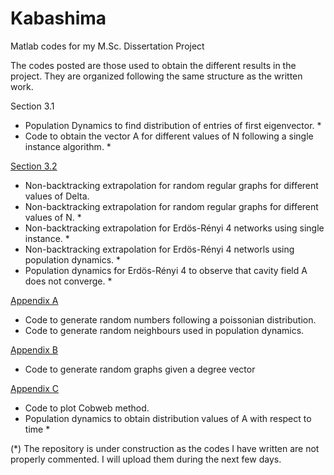 # Kabashima
Matlab codes for my M.Sc. Dissertation Project

The codes posted are those used to obtain the different results in the project. They are organized following the same structure as the written work.

Section 3.1
- Population Dynamics to find distribution of entries of first eigenvector. *
- Code to obtain the vector A for different values of N following a single instance algorithm. *

[Section 3.2](https://github.com/LeonardoCastro/Kabashima/tree/master/Section32)
- Non-backtracking extrapolation for random regular graphs for different values of Delta.
- Non-backtracking extrapolation for random regular graphs for different values of N. *
- Non-backtracking extrapolation for Erdös-Rényi 4 networks using single instance. *
- Non-backtracking extrapolation for Erdös-Rényi 4 networls using population dynamics. *
- Population dynamics for Erdös-Rényi 4 to observe that cavity field A does not converge. *

[Appendix A](https://github.com/LeonardoCastro/Kabashima/tree/master/AppendixA)
- Code to generate random numbers following a poissonian distribution.
- Code to generate random neighbours used in population dynamics.

[Appendix B](https://github.com/LeonardoCastro/Kabashima/tree/master/AppendixB)
- Code to generate random graphs given a degree vector

[Appendix C](https://github.com/LeonardoCastro/Kabashima/tree/master/Appendix%20C)
- Code to plot Cobweb method.
- Population dynamics to obtain distribution values of A with respect to time *

(*) The repository is under construction as the codes I have written are not properly commented. I will upload them during the next few days.

